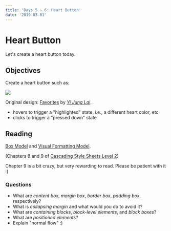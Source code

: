 ```yaml
---
title: 'Days 5 ~ 6: Heart Button'
date: '2019-03-01'
---
```


# Heart Button

Let's create a heart button today.

## Objectives

Create a heart button such as:

![](https://cdn.dribbble.com/users/2544678/screenshots/5574342/day44.gif)

Original design: [Favorites](https://dribbble.com/shots/5574342--044-Favorites) by [_Yi Jung Lai_](https://dribbble.com/greenair33).

- hovers to trigger a "highlighted" state, i.e., a different heart color, etc
- clicks to trigger a "pressed down" state

## Reading

[Box Model](https://www.w3.org/TR/CSS2/box.html#box-model) and [Visual Formatting Model](https://www.w3.org/TR/CSS2/visuren.html).

(Chapters 8 and 9 of [Cascading Style Sheets Level 2](https://www.w3.org/TR/CSS2/))

Chapter 9 is a bit crazy, but very rewarding to read. Please be patient with it :)

### Questions

- What are _content box_, _margin box_, _border box_, _padding box_, respectively?
- What is _collapsing margin_ and what would you do to avoid it?
- What are _containing blocks_, _block-level elements_, and _block boxes_?
- What are _positioned elements_?
- Explain "normal flow" :)
